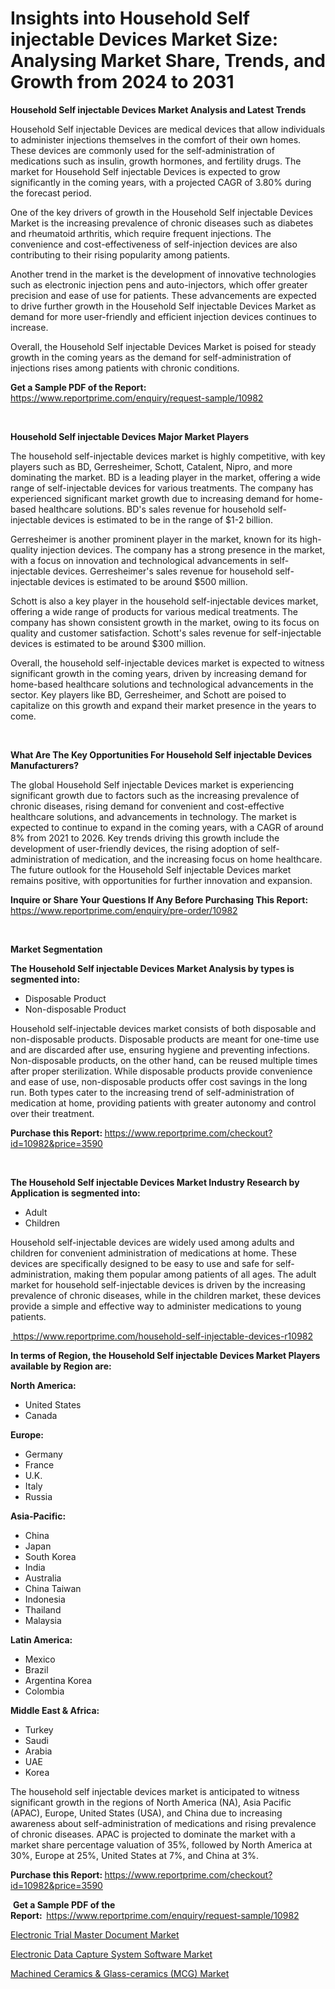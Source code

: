 <p><h1>Insights into Household Self injectable Devices Market Size: Analysing Market Share, Trends, and Growth from 2024 to 2031</h1></p><p><strong>Household Self injectable Devices Market Analysis and Latest Trends</strong></p>
<p><p>Household Self injectable Devices are medical devices that allow individuals to administer injections themselves in the comfort of their own homes. These devices are commonly used for the self-administration of medications such as insulin, growth hormones, and fertility drugs. The market for Household Self injectable Devices is expected to grow significantly in the coming years, with a projected CAGR of 3.80% during the forecast period.</p><p>One of the key drivers of growth in the Household Self injectable Devices Market is the increasing prevalence of chronic diseases such as diabetes and rheumatoid arthritis, which require frequent injections. The convenience and cost-effectiveness of self-injection devices are also contributing to their rising popularity among patients.</p><p>Another trend in the market is the development of innovative technologies such as electronic injection pens and auto-injectors, which offer greater precision and ease of use for patients. These advancements are expected to drive further growth in the Household Self injectable Devices Market as demand for more user-friendly and efficient injection devices continues to increase.</p><p>Overall, the Household Self injectable Devices Market is poised for steady growth in the coming years as the demand for self-administration of injections rises among patients with chronic conditions.</p></p>
<p><strong>Get a Sample PDF of the Report:&nbsp;</strong> <a href="https://www.reportprime.com/enquiry/request-sample/10982">https://www.reportprime.com/enquiry/request-sample/10982</a></p>
<p>&nbsp;</p>
<p><strong>Household Self injectable Devices Major Market Players</strong></p>
<p><p>The household self-injectable devices market is highly competitive, with key players such as BD, Gerresheimer, Schott, Catalent, Nipro, and more dominating the market. BD is a leading player in the market, offering a wide range of self-injectable devices for various treatments. The company has experienced significant market growth due to increasing demand for home-based healthcare solutions. BD's sales revenue for household self-injectable devices is estimated to be in the range of $1-2 billion.</p><p>Gerresheimer is another prominent player in the market, known for its high-quality injection devices. The company has a strong presence in the market, with a focus on innovation and technological advancements in self-injectable devices. Gerresheimer's sales revenue for household self-injectable devices is estimated to be around $500 million.</p><p>Schott is also a key player in the household self-injectable devices market, offering a wide range of products for various medical treatments. The company has shown consistent growth in the market, owing to its focus on quality and customer satisfaction. Schott's sales revenue for self-injectable devices is estimated to be around $300 million.</p><p>Overall, the household self-injectable devices market is expected to witness significant growth in the coming years, driven by increasing demand for home-based healthcare solutions and technological advancements in the sector. Key players like BD, Gerresheimer, and Schott are poised to capitalize on this growth and expand their market presence in the years to come.</p></p>
<p>&nbsp;</p>
<p><strong>What Are The Key Opportunities For Household Self injectable Devices Manufacturers?</strong></p>
<p><p>The global Household Self injectable Devices market is experiencing significant growth due to factors such as the increasing prevalence of chronic diseases, rising demand for convenient and cost-effective healthcare solutions, and advancements in technology. The market is expected to continue to expand in the coming years, with a CAGR of around 8% from 2021 to 2026. Key trends driving this growth include the development of user-friendly devices, the rising adoption of self-administration of medication, and the increasing focus on home healthcare. The future outlook for the Household Self injectable Devices market remains positive, with opportunities for further innovation and expansion.</p></p>
<p><strong>Inquire or Share Your Questions If Any Before Purchasing This Report:</strong> <a href="https://www.reportprime.com/enquiry/pre-order/10982">https://www.reportprime.com/enquiry/pre-order/10982</a></p>
<p>&nbsp;</p>
<p><strong>Market Segmentation</strong></p>
<p><strong>The Household Self injectable Devices Market Analysis by types is segmented into:</strong></p>
<p><ul><li>Disposable Product</li><li>Non-disposable Product</li></ul></p>
<p><p>Household self-injectable devices market consists of both disposable and non-disposable products. Disposable products are meant for one-time use and are discarded after use, ensuring hygiene and preventing infections. Non-disposable products, on the other hand, can be reused multiple times after proper sterilization. While disposable products provide convenience and ease of use, non-disposable products offer cost savings in the long run. Both types cater to the increasing trend of self-administration of medication at home, providing patients with greater autonomy and control over their treatment.</p></p>
<p><strong>Purchase this Report:&nbsp;</strong><a href="https://www.reportprime.com/checkout?id=10982&price=3590">https://www.reportprime.com/checkout?id=10982&price=3590</a></p>
<p>&nbsp;</p>
<p><strong>The Household Self injectable Devices Market Industry Research by Application is segmented into:</strong></p>
<p><ul><li>Adult</li><li>Children</li></ul></p>
<p><p>Household self-injectable devices are widely used among adults and children for convenient administration of medications at home. These devices are specifically designed to be easy to use and safe for self-administration, making them popular among patients of all ages. The adult market for household self-injectable devices is driven by the increasing prevalence of chronic diseases, while in the children market, these devices provide a simple and effective way to administer medications to young patients.</p></p>
<p><a href="https://www.reportprime.com/household-self-injectable-devices-r10982">&nbsp;https://www.reportprime.com/household-self-injectable-devices-r10982</a></p>
<p><strong>In terms of Region, the Household Self injectable Devices Market Players available by Region are:</strong></p>
<p>
    <p> <strong> North America: </strong>
        <ul>
            <li>United States</li>
            <li>Canada</li>
        </ul>
        </p> 
    <p> <strong> Europe: </strong>
        <ul>
            <li>Germany</li>
            <li>France</li>
            <li>U.K.</li>
            <li>Italy</li>
            <li>Russia</li>
        </ul>
        </p> 
    <p> <strong> Asia-Pacific: </strong>
        <ul>
            <li>China</li>
            <li>Japan</li>
            <li>South Korea</li>
            <li>India</li>
            <li>Australia</li>
            <li>China Taiwan</li>
            <li>Indonesia</li>
            <li>Thailand</li>
            <li>Malaysia</li>
        </ul>
        </p> 
    <p> <strong> Latin America: </strong>
        <ul>
            <li>Mexico</li>
            <li>Brazil</li>
            <li>Argentina Korea</li>
            <li>Colombia</li>
        </ul>
        </p> 
    <p> <strong> Middle East & Africa: </strong>
        <ul>
            <li>Turkey</li>
            <li>Saudi</li>
            <li>Arabia</li>
            <li>UAE</li>
            <li>Korea</li>
        </ul>
    </p>
    </p>
<p><p>The household self injectable devices market is anticipated to witness significant growth in the regions of North America (NA), Asia Pacific (APAC), Europe, United States (USA), and China due to increasing awareness about self-administration of medications and rising prevalence of chronic diseases. APAC is projected to dominate the market with a market share percentage valuation of 35%, followed by North America at 30%, Europe at 25%, United States at 7%, and China at 3%.</p></p>
<p><strong>Purchase this Report: </strong><a href="https://www.reportprime.com/checkout?id=10982&price=3590">https://www.reportprime.com/checkout?id=10982&price=3590</a></p>
<p>&nbsp;<strong>Get a Sample PDF of the Report:&nbsp;&nbsp;</strong><a href="https://www.reportprime.com/enquiry/request-sample/10982">https://www.reportprime.com/enquiry/request-sample/10982</a></p>
<p><strong></strong></p>
<p><p><a href="https://view.publitas.com/reportprime-1/insights-into-electronic-trial-master-document-market-share-and-competitive-landscape-for-period-from-2024-to-2031/">Electronic Trial Master Document Market</a></p><p><a href="https://view.publitas.com/reportprime-1/electronic-data-capture-system-software-market-investigation-industry-evolution-and-forecast-till-2031/">Electronic Data Capture System Software Market</a></p><p><a href="https://view.publitas.com/reportprime-1/global-machined-ceramics-glass-ceramics-mcg-market-focus-on-product-type-conventional-machining-cnc-machining-other-machining-end-user-and-region-analysis-and-forecast-2024-2031/">Machined Ceramics & Glass-ceramics (MCG) Market</a></p></p>